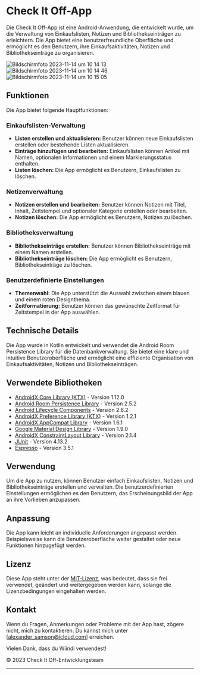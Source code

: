 # Check It Off-App

Die Check It Off-App ist eine Android-Anwendung, die entwickelt wurde, um die Verwaltung von Einkaufslisten, Notizen und Bibliothekseinträgen zu erleichtern. Die App bietet eine benutzerfreundliche Oberfläche und ermöglicht es den Benutzern, ihre Einkaufsaktivitäten, Notizen und Bibliothekseinträge zu organisieren.

![Bildschirmfoto 2023-11-14 um 10 14 13](https://github.com/SI-Classroom-Batch-009/Einkaufsbegleiter/assets/12011808/2a182e9c-739e-4edb-8543-09d965d7dcd8)
![Bildschirmfoto 2023-11-14 um 10 14 46](https://github.com/SI-Classroom-Batch-009/Einkaufsbegleiter/assets/12011808/f3064e90-fd6f-45bb-b1be-b5d1b57f2937)
![Bildschirmfoto 2023-11-14 um 10 15 05](https://github.com/SI-Classroom-Batch-009/Einkaufsbegleiter/assets/12011808/b1293b22-cceb-4b65-bc77-19404f40d8bb)



## Funktionen

Die App bietet folgende Hauptfunktionen:

### Einkaufslisten-Verwaltung

- **Listen erstellen und aktualisieren:** Benutzer können neue Einkaufslisten erstellen oder bestehende Listen aktualisieren.
- **Einträge hinzufügen und bearbeiten:** Einkaufslisten können Artikel mit Namen, optionalen Informationen und einem Markierungsstatus enthalten.
- **Listen löschen:** Die App ermöglicht es Benutzern, Einkaufslisten zu löschen.

### Notizenverwaltung

- **Notizen erstellen und bearbeiten:** Benutzer können Notizen mit Titel, Inhalt, Zeitstempel und optionaler Kategorie erstellen oder bearbeiten.
- **Notizen löschen:** Die App ermöglicht es Benutzern, Notizen zu löschen.

### Bibliotheksverwaltung

- **Bibliothekseinträge erstellen:** Benutzer können Bibliothekseinträge mit einem Namen erstellen.
- **Bibliothekseinträge löschen:** Die App ermöglicht es Benutzern, Bibliothekseinträge zu löschen.

### Benutzerdefinierte Einstellungen

- **Themenwahl:** Die App unterstützt die Auswahl zwischen einem blauen und einem roten Designthema.
- **Zeitformatierung:** Benutzer können das gewünschte Zeitformat für Zeitstempel in der App auswählen.

## Technische Details

Die App wurde in Kotlin entwickelt und verwendet die Android Room Persistence Library für die Datenbankverwaltung. Sie bietet eine klare und intuitive Benutzeroberfläche und ermöglicht eine effiziente Organisation von Einkaufsaktivitäten, Notizen und Bibliothekseinträgen.

## Verwendete Bibliotheken

- [AndroidX Core Library (KTX)](https://developer.android.com/jetpack/androidx/releases/core) - Version 1.12.0
- [Android Room Persistence Library](https://developer.android.com/jetpack/androidx/releases/room) - Version 2.5.2
- [Android Lifecycle Components](https://developer.android.com/jetpack/androidx/releases/lifecycle) - Version 2.6.2
- [AndroidX Preference Library (KTX)](https://developer.android.com/jetpack/androidx/releases/preference) - Version 1.2.1
- [AndroidX AppCompat Library](https://developer.android.com/jetpack/androidx/releases/appcompat) - Version 1.6.1
- [Google Material Design Library](https://material.io/develop/android/docs/getting-started) - Version 1.9.0
- [AndroidX ConstraintLayout Library](https://developer.android.com/jetpack/androidx/releases/constraintlayout) - Version 2.1.4
- [JUnit](https://junit.org/junit4/) - Version 4.13.2
- [Espresso](https://developer.android.com/training/testing/espresso) - Version 3.5.1

## Verwendung

Um die App zu nutzen, können Benutzer einfach Einkaufslisten, Notizen und Bibliothekseinträge erstellen und verwalten. Die benutzerdefinierten Einstellungen ermöglichen es den Benutzern, das Erscheinungsbild der App an ihre Vorlieben anzupassen.

## Anpassung

Die App kann leicht an individuelle Anforderungen angepasst werden. Beispielsweise kann die Benutzeroberfläche weiter gestaltet oder neue Funktionen hinzugefügt werden.

## Lizenz

Diese App steht unter der [MIT-Lizenz](https://appmaster.io/de/glossary/mit-lizenz), was bedeutet, dass sie frei verwendet, geändert und weitergegeben werden kann, solange die Lizenzbedingungen eingehalten werden.
## Kontakt
Wenn du Fragen, Anmerkungen oder Probleme mit der App hast, zögere nicht, mich zu kontaktieren. Du kannst mich unter [alexander_samson@icloud.com] erreichen.

Vielen Dank, dass du Wiindi verwendest!

© 2023 Check It Off-Entwicklungsteam

---
